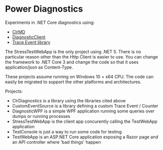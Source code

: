 # Power Diagnostics
Experiments in .NET Core diagnostics using:
- [ClrMD](https://github.com/microsoft/clrmd) 
- [DiagnosticClient](https://github.com/dotnet/diagnostics/tree/master/src/Microsoft.Diagnostics.NETCore.Client)
- [Trace Event library](https://github.com/microsoft/perfview/blob/master/documentation/TraceEvent/TraceEventLibrary.md)

The StressTestWebApp is the only project using .NET 5.
There is no particular reason other than the Http Client is easier to use.
You can change the framework to .NET Core 3 and change the code so that it uses application/json as Content-Type.

These projects assume running on Windows 10 + x64 CPU. The code can easily be migrated to support the other platforms and architectures.

Projects:
- ClrDiagnostics is a library using the libraries cited above
- CustomEventSource is a library defining a custom Trace Event / Counter
- DiagnosticWPF is a simple WPF application running some queries over dumps or running processes
- StressTestWebApp is the client app concurently calling the TestWebApp application
- TestConsole is just a way to run some code for testing
- TestWebApp is an ASP.NET Core application exposing a Razor page and an API controller where 'bad things' happen

